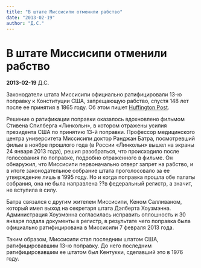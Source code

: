 ```yaml
---
title: "В штате Миссисипи отменили рабство"
date: "2013-02-19"
author: "Д.С."
---
```


# В штате Миссисипи отменили рабство

**2013-02-19** Д.С.

Законодатели штата Миссисипи официально ратифицировали 13-ю поправку к Конституции США, запрещающую рабство, спустя 148 лет после ее принятия в 1865 году. Об этом пишет [Huffington Post](http://www.huffingtonpost.com/2013/02/18/mississippi-13th-amendment_n_2712289.html).

Решение о ратификации поправки оказалось вдохновлено фильмом Стивена Спилберга «Линкольн», в котором отражены усилия президента США по принятию 13-й поправки. Профессор медицинского центра университета Миссисипи доктор Ранджан Батра, посмотревший фильм в ноябре прошлого года (в России «Линкольн» вышел на экраны 24 января 2013 года), решил разобраться, что происходило после голосования по поправке, подробно отраженного в фильме. Он обнаружил, что Миссисипи первоначально отверг запрет на рабство, и в итоге законодательное собрание штата проголосовало за ее утверждение лишь в 1995 году. Но и когда поправка прошла обе палаты собрания, она не была направлена ??в федеральный регистр, а значит, не вступила в силу.

Батра связался с другим жителем Миссисипи, Кеном Салливаном, который имел выход на секретаря штата Дэлберта Хоузмэнна. Администрация Хоузмэнна согласилась исправить оплошность и 30 января подала документы в регистр, в результате чего поправка была официально ратифицирована в Миссисипи 7 февраля 2013 года.

Таким образом, Миссисипи стал последним штатом США, ратифицировавшим 13-ю поправку. До него последним ратифицировавшим ее штатом был Кентукки, сделавший это в 1976 году.